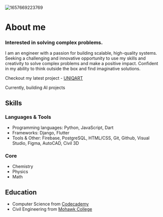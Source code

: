 ![1657669223769](https://user-images.githubusercontent.com/72427739/210922811-3fecc62d-7cd2-427c-859a-6596d66a96e8.jpeg)
# About me

### Interested in solving complex problems.

I am an engineer with a passion for building scalable, high-quality systems. Seeking a challenging and innovative opportunity to use my skills and creativity to solve complex problems and make a positive impact. Confident in my ability to think outside the box and find imaginative solutions.

Checkout my latest project - [UNIQART](https://linktr.ee/uniqart/)

Currently, building AI projects


## Skills

### Languages & Tools

- Programming languages: Python, JavaScript, Dart
- Frameworks: Django, Flutter
- Tools & Other: Firebase, PostgreSQL, HTML/CSS, Git, Github, Visual Studio, Figma, AutoCAD, Civil 3D

### Core

- Chemistry
- Physics
- Math

## Education

- Computer Science from [Codecademy](https://codecademy.com/)
- Civil Engineering from [Mohawk College](https://mohawkcollege.ca/)


